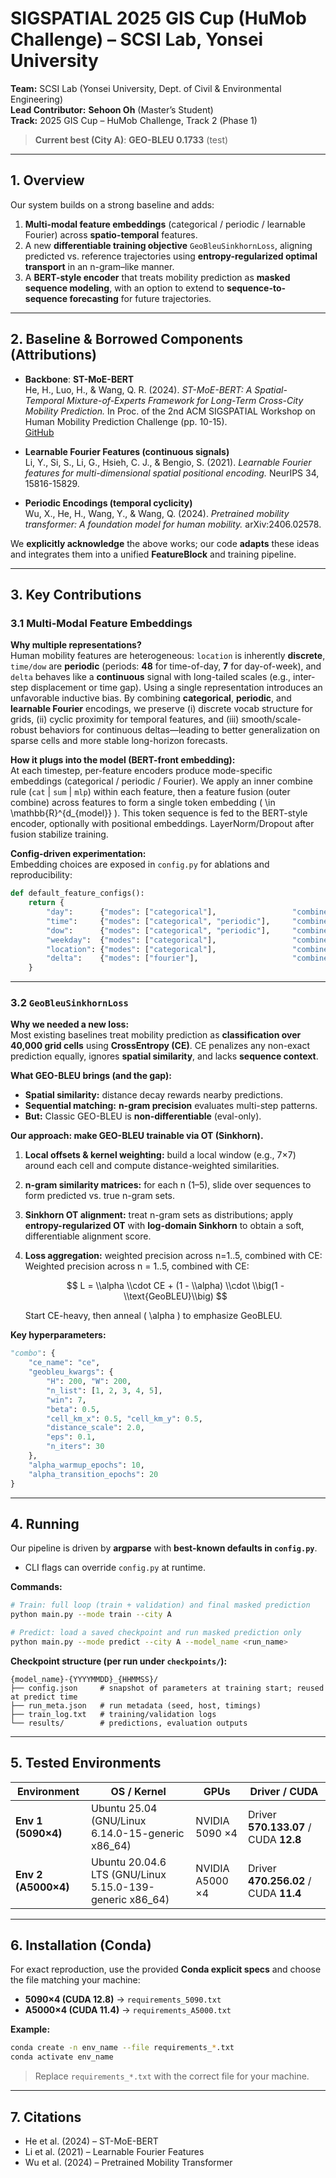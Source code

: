 # SIGSPATIAL 2025 GIS Cup (HuMob Challenge) – SCSI Lab, Yonsei University

**Team:** SCSI Lab (Yonsei University, Dept. of Civil & Environmental Engineering)  
**Lead Contributor:** **Sehoon Oh** (Master’s Student)  
**Track:** 2025 GIS Cup – HuMob Challenge, Track 2 (Phase 1)

> **Current best (City A)**: **GEO-BLEU 0.1733** (test)

---

## 1. Overview

Our system builds on a strong baseline and adds:  
1. **Multi-modal feature embeddings** (categorical / periodic / learnable Fourier) across **spatio-temporal** features.  
2. A new **differentiable training objective** `GeoBleuSinkhornLoss`, aligning predicted vs. reference trajectories using **entropy-regularized optimal transport** in an n-gram–like manner.  
3. A **BERT-style encoder** that treats mobility prediction as **masked sequence modeling**, with an option to extend to **sequence-to-sequence forecasting** for future trajectories.

---

## 2. Baseline & Borrowed Components (Attributions)

- **Backbone**: **ST-MoE-BERT**  
  He, H., Luo, H., & Wang, Q. R. (2024). *ST-MoE-BERT: A Spatial-Temporal Mixture-of-Experts Framework for Long-Term Cross-City Mobility Prediction.* In Proc. of the 2nd ACM SIGSPATIAL Workshop on Human Mobility Prediction Challenge (pp. 10-15).  
  [GitHub](https://github.com/he-h/ST-MoE-BERT/tree/main)

- **Learnable Fourier Features (continuous signals)**  
  Li, Y., Si, S., Li, G., Hsieh, C. J., & Bengio, S. (2021). *Learnable Fourier features for multi-dimensional spatial positional encoding.* NeurIPS 34, 15816-15829.

- **Periodic Encodings (temporal cyclicity)**  
  Wu, X., He, H., Wang, Y., & Wang, Q. (2024). *Pretrained mobility transformer: A foundation model for human mobility.* arXiv:2406.02578.

We **explicitly acknowledge** the above works; our code **adapts** these ideas and integrates them into a unified **FeatureBlock** and training pipeline.

---

## 3. Key Contributions

### 3.1 Multi-Modal Feature Embeddings

**Why multiple representations?**  
Human mobility features are heterogeneous: `location` is inherently **discrete**, `time/dow` are **periodic** (periods: **48** for time-of-day, **7** for day-of-week), and `delta` behaves like a **continuous** signal with long-tailed scales (e.g., inter-step displacement or time gap). Using a single representation introduces an unfavorable inductive bias. By combining **categorical**, **periodic**, and **learnable Fourier** encodings, we preserve (i) discrete vocab structure for grids, (ii) cyclic proximity for temporal features, and (iii) smooth/scale-robust behaviors for continuous deltas—leading to better generalization on sparse cells and more stable long-horizon forecasts.

**How it plugs into the model (BERT-front embedding):**  
At each timestep, per-feature encoders produce mode-specific embeddings (categorical / periodic / Fourier). We apply an inner combine rule (`cat` | `sum` | `mlp`) within each feature, then a feature fusion (outer combine) across features to form a single token embedding \( \in \mathbb{R}^{d_{model}} \). This token sequence is fed to the BERT-style encoder, optionally with positional embeddings. LayerNorm/Dropout after fusion stabilize training.

**Config-driven experimentation:**  
Embedding choices are exposed in `config.py` for ablations and reproducibility:

```python
def default_feature_configs():
    return {
        "day":      {"modes": ["categorical"],                 "combine_mode_inner": "cat"},
        "time":     {"modes": ["categorical", "periodic"],     "combine_mode_inner": "cat", "period": 48},
        "dow":      {"modes": ["categorical", "periodic"],     "combine_mode_inner": "cat", "period": 7},
        "weekday":  {"modes": ["categorical"],                 "combine_mode_inner": "cat"},
        "location": {"modes": ["categorical"],                 "combine_mode_inner": "cat"},
        "delta":    {"modes": ["fourier"],                     "combine_mode_inner": "cat"}
    }
```

---

### 3.2 `GeoBleuSinkhornLoss`

**Why we needed a new loss:**  
Most existing baselines treat mobility prediction as **classification over 40,000 grid cells** using **CrossEntropy (CE)**. CE penalizes any non-exact prediction equally, ignores **spatial similarity**, and lacks **sequence context**.

**What GEO-BLEU brings (and the gap):**  
- **Spatial similarity:** distance decay rewards nearby predictions.  
- **Sequential matching:** **n-gram precision** evaluates multi-step patterns.  
- **But:** Classic GEO-BLEU is **non-differentiable** (eval-only).

**Our approach: make GEO-BLEU trainable via OT (Sinkhorn).**  
1. **Local offsets & kernel weighting:** build a local window (e.g., 7×7) around each cell and compute distance-weighted similarities.  
2. **n-gram similarity matrices:** for each n (1–5), slide over sequences to form predicted vs. true n-gram sets.  
3. **Sinkhorn OT alignment:** treat n-gram sets as distributions; apply **entropy-regularized OT** with **log-domain Sinkhorn** to obtain a soft, differentiable alignment score.  
4. **Loss aggregation:** weighted precision across n=1..5, combined with CE:  
   Weighted precision across n = 1..5, combined with CE:

   $$
   L = \\alpha \\cdot CE + (1 - \\alpha) \\cdot \\big(1 - \\text{GeoBLEU}\\big)
   $$

   Start CE-heavy, then anneal \( \alpha \) to emphasize GeoBLEU.

**Key hyperparameters:**  
```python
"combo": {
    "ce_name": "ce",
    "geobleu_kwargs": {
        "H": 200, "W": 200,
        "n_list": [1, 2, 3, 4, 5],
        "win": 7,
        "beta": 0.5,
        "cell_km_x": 0.5, "cell_km_y": 0.5,
        "distance_scale": 2.0,
        "eps": 0.1,
        "n_iters": 30
    },
    "alpha_warmup_epochs": 10,
    "alpha_transition_epochs": 20
}
```

---

## 4. Running

Our pipeline is driven by **argparse** with **best-known defaults in `config.py`**.  
- CLI flags can override `config.py` at runtime.

**Commands:**
```bash
# Train: full loop (train + validation) and final masked prediction
python main.py --mode train --city A

# Predict: load a saved checkpoint and run masked prediction only
python main.py --mode predict --city A --model_name <run_name>
```

**Checkpoint structure (per run under `checkpoints/`):**
```
{model_name}-{YYYYMMDD}_{HHMMSS}/
├── config.json     # snapshot of parameters at training start; reused at predict time
├── run_meta.json   # run metadata (seed, host, timings)
├── train_log.txt   # training/validation logs
└── results/        # predictions, evaluation outputs
```

---

## 5. Tested Environments

| Environment | OS / Kernel | GPUs | Driver / CUDA |
|---|---|---|---|
| **Env 1 (5090×4)** | Ubuntu 25.04 (GNU/Linux 6.14.0-15-generic x86_64) | NVIDIA 5090 ×4 | Driver **570.133.07** / CUDA **12.8** |
| **Env 2 (A5000×4)** | Ubuntu 20.04.6 LTS (GNU/Linux 5.15.0-139-generic x86_64) | NVIDIA A5000 ×4 | Driver **470.256.02** / CUDA **11.4** |

---

## 6. Installation (Conda)

For exact reproduction, use the provided **Conda explicit specs** and choose the file matching your machine:

- **5090×4 (CUDA 12.8)** → `requirements_5090.txt`  
- **A5000×4 (CUDA 11.4)** → `requirements_A5000.txt`

**Example:**
```bash
conda create -n env_name --file requirements_*.txt
conda activate env_name
```
> Replace `requirements_*.txt` with the correct file for your machine.

---

## 7. Citations

- He et al. (2024) – ST-MoE-BERT  
- Li et al. (2021) – Learnable Fourier Features  
- Wu et al. (2024) – Pretrained Mobility Transformer